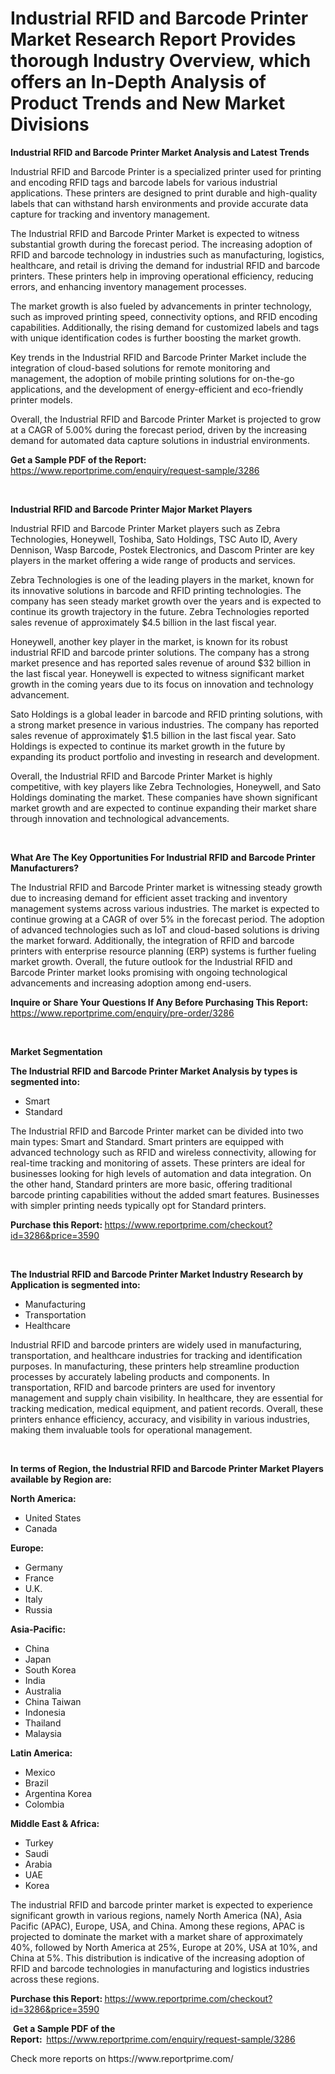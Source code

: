 <p><h1>Industrial RFID and Barcode Printer Market Research Report Provides thorough Industry Overview, which offers an In-Depth Analysis of Product Trends and New Market Divisions</h1></p><p><strong>Industrial RFID and Barcode Printer Market Analysis and Latest Trends</strong></p>
<p><p>Industrial RFID and Barcode Printer is a specialized printer used for printing and encoding RFID tags and barcode labels for various industrial applications. These printers are designed to print durable and high-quality labels that can withstand harsh environments and provide accurate data capture for tracking and inventory management.</p><p>The Industrial RFID and Barcode Printer Market is expected to witness substantial growth during the forecast period. The increasing adoption of RFID and barcode technology in industries such as manufacturing, logistics, healthcare, and retail is driving the demand for industrial RFID and barcode printers. These printers help in improving operational efficiency, reducing errors, and enhancing inventory management processes.</p><p>The market growth is also fueled by advancements in printer technology, such as improved printing speed, connectivity options, and RFID encoding capabilities. Additionally, the rising demand for customized labels and tags with unique identification codes is further boosting the market growth.</p><p>Key trends in the Industrial RFID and Barcode Printer Market include the integration of cloud-based solutions for remote monitoring and management, the adoption of mobile printing solutions for on-the-go applications, and the development of energy-efficient and eco-friendly printer models.</p><p>Overall, the Industrial RFID and Barcode Printer Market is projected to grow at a CAGR of 5.00% during the forecast period, driven by the increasing demand for automated data capture solutions in industrial environments.</p></p>
<p><strong>Get a Sample PDF of the Report:&nbsp;</strong> <a href="https://www.reportprime.com/enquiry/request-sample/3286">https://www.reportprime.com/enquiry/request-sample/3286</a></p>
<p>&nbsp;</p>
<p><strong>Industrial RFID and Barcode Printer Major Market Players</strong></p>
<p><p>Industrial RFID and Barcode Printer Market players such as Zebra Technologies, Honeywell, Toshiba, Sato Holdings, TSC Auto ID, Avery Dennison, Wasp Barcode, Postek Electronics, and Dascom Printer are key players in the market offering a wide range of products and services.</p><p>Zebra Technologies is one of the leading players in the market, known for its innovative solutions in barcode and RFID printing technologies. The company has seen steady market growth over the years and is expected to continue its growth trajectory in the future. Zebra Technologies reported sales revenue of approximately $4.5 billion in the last fiscal year.</p><p>Honeywell, another key player in the market, is known for its robust industrial RFID and barcode printer solutions. The company has a strong market presence and has reported sales revenue of around $32 billion in the last fiscal year. Honeywell is expected to witness significant market growth in the coming years due to its focus on innovation and technology advancement.</p><p>Sato Holdings is a global leader in barcode and RFID printing solutions, with a strong market presence in various industries. The company has reported sales revenue of approximately $1.5 billion in the last fiscal year. Sato Holdings is expected to continue its market growth in the future by expanding its product portfolio and investing in research and development.</p><p>Overall, the Industrial RFID and Barcode Printer Market is highly competitive, with key players like Zebra Technologies, Honeywell, and Sato Holdings dominating the market. These companies have shown significant market growth and are expected to continue expanding their market share through innovation and technological advancements.</p></p>
<p>&nbsp;</p>
<p><strong>What Are The Key Opportunities For Industrial RFID and Barcode Printer Manufacturers?</strong></p>
<p><p>The Industrial RFID and Barcode Printer market is witnessing steady growth due to increasing demand for efficient asset tracking and inventory management systems across various industries. The market is expected to continue growing at a CAGR of over 5% in the forecast period. The adoption of advanced technologies such as IoT and cloud-based solutions is driving the market forward. Additionally, the integration of RFID and barcode printers with enterprise resource planning (ERP) systems is further fueling market growth. Overall, the future outlook for the Industrial RFID and Barcode Printer market looks promising with ongoing technological advancements and increasing adoption among end-users.</p></p>
<p><strong>Inquire or Share Your Questions If Any Before Purchasing This Report:</strong> <a href="https://www.reportprime.com/enquiry/pre-order/3286">https://www.reportprime.com/enquiry/pre-order/3286</a></p>
<p>&nbsp;</p>
<p><strong>Market Segmentation</strong></p>
<p><strong>The Industrial RFID and Barcode Printer Market Analysis by types is segmented into:</strong></p>
<p><ul><li>Smart</li><li>Standard</li></ul></p>
<p><p>The Industrial RFID and Barcode Printer market can be divided into two main types: Smart and Standard. Smart printers are equipped with advanced technology such as RFID and wireless connectivity, allowing for real-time tracking and monitoring of assets. These printers are ideal for businesses looking for high levels of automation and data integration. On the other hand, Standard printers are more basic, offering traditional barcode printing capabilities without the added smart features. Businesses with simpler printing needs typically opt for Standard printers.</p></p>
<p><strong>Purchase this Report:&nbsp;</strong><a href="https://www.reportprime.com/checkout?id=3286&price=3590">https://www.reportprime.com/checkout?id=3286&price=3590</a></p>
<p>&nbsp;</p>
<p><strong>The Industrial RFID and Barcode Printer Market Industry Research by Application is segmented into:</strong></p>
<p><ul><li>Manufacturing</li><li>Transportation</li><li>Healthcare</li></ul></p>
<p><p>Industrial RFID and barcode printers are widely used in manufacturing, transportation, and healthcare industries for tracking and identification purposes. In manufacturing, these printers help streamline production processes by accurately labeling products and components. In transportation, RFID and barcode printers are used for inventory management and supply chain visibility. In healthcare, they are essential for tracking medication, medical equipment, and patient records. Overall, these printers enhance efficiency, accuracy, and visibility in various industries, making them invaluable tools for operational management.</p></p>
<p>&nbsp;</p>
<p><strong>In terms of Region, the Industrial RFID and Barcode Printer Market Players available by Region are:</strong></p>
<p>
    <p> <strong> North America: </strong>
        <ul>
            <li>United States</li>
            <li>Canada</li>
        </ul>
        </p> 
    <p> <strong> Europe: </strong>
        <ul>
            <li>Germany</li>
            <li>France</li>
            <li>U.K.</li>
            <li>Italy</li>
            <li>Russia</li>
        </ul>
        </p> 
    <p> <strong> Asia-Pacific: </strong>
        <ul>
            <li>China</li>
            <li>Japan</li>
            <li>South Korea</li>
            <li>India</li>
            <li>Australia</li>
            <li>China Taiwan</li>
            <li>Indonesia</li>
            <li>Thailand</li>
            <li>Malaysia</li>
        </ul>
        </p> 
    <p> <strong> Latin America: </strong>
        <ul>
            <li>Mexico</li>
            <li>Brazil</li>
            <li>Argentina Korea</li>
            <li>Colombia</li>
        </ul>
        </p> 
    <p> <strong> Middle East & Africa: </strong>
        <ul>
            <li>Turkey</li>
            <li>Saudi</li>
            <li>Arabia</li>
            <li>UAE</li>
            <li>Korea</li>
        </ul>
    </p>
    </p>
<p><p>The industrial RFID and barcode printer market is expected to experience significant growth in various regions, namely North America (NA), Asia Pacific (APAC), Europe, USA, and China. Among these regions, APAC is projected to dominate the market with a market share of approximately 40%, followed by North America at 25%, Europe at 20%, USA at 10%, and China at 5%. This distribution is indicative of the increasing adoption of RFID and barcode technologies in manufacturing and logistics industries across these regions.</p></p>
<p><strong>Purchase this Report: </strong><a href="https://www.reportprime.com/checkout?id=3286&price=3590">https://www.reportprime.com/checkout?id=3286&price=3590</a></p>
<p>&nbsp;<strong>Get a Sample PDF of the Report:&nbsp;&nbsp;</strong><a href="https://www.reportprime.com/enquiry/request-sample/3286">https://www.reportprime.com/enquiry/request-sample/3286</a></p>
<p><strong></strong></p>
<p>Check more reports on https://www.reportprime.com/</p>